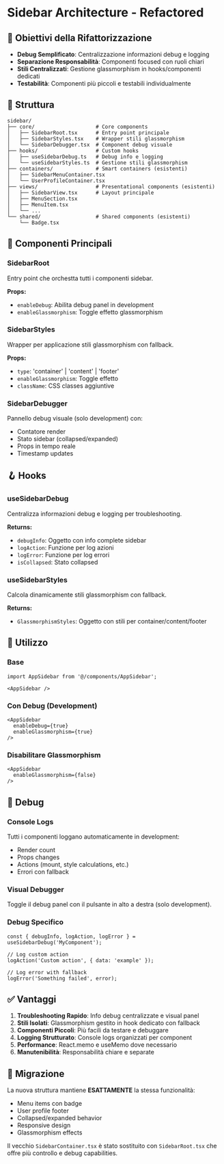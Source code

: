 # Sidebar Architecture - Refactored

## 🎯 Obiettivi della Rifattorizzazione

- **Debug Semplificato**: Centralizzazione informazioni debug e logging
- **Separazione Responsabilità**: Componenti focused con ruoli chiari  
- **Stili Centralizzati**: Gestione glassmorphism in hooks/componenti dedicati
- **Testabilità**: Componenti più piccoli e testabili individualmente

## 📁 Struttura

```
sidebar/
├── core/                    # Core components
│   ├── SidebarRoot.tsx      # Entry point principale
│   ├── SidebarStyles.tsx    # Wrapper stili glassmorphism
│   └── SidebarDebugger.tsx  # Component debug visuale
├── hooks/                   # Custom hooks
│   ├── useSidebarDebug.ts   # Debug info e logging
│   └── useSidebarStyles.ts  # Gestione stili glassmorphism
├── containers/              # Smart containers (esistenti)
│   ├── SidebarMenuContainer.tsx
│   └── UserProfileContainer.tsx
├── views/                   # Presentational components (esistenti)
│   ├── SidebarView.tsx      # Layout principale
│   ├── MenuSection.tsx
│   ├── MenuItem.tsx
│   └── ...
└── shared/                  # Shared components (esistenti)
    └── Badge.tsx
```

## 🔧 Componenti Principali

### SidebarRoot
Entry point che orchestta tutti i componenti sidebar.

**Props:**
- `enableDebug`: Abilita debug panel in development
- `enableGlassmorphism`: Toggle effetto glassmorphism

### SidebarStyles
Wrapper per applicazione stili glassmorphism con fallback.

**Props:**
- `type`: 'container' | 'content' | 'footer'
- `enableGlassmorphism`: Toggle effetto
- `className`: CSS classes aggiuntive

### SidebarDebugger
Pannello debug visuale (solo development) con:
- Contatore render
- Stato sidebar (collapsed/expanded)
- Props in tempo reale
- Timestamp updates

## 🪝 Hooks

### useSidebarDebug
Centralizza informazioni debug e logging per troubleshooting.

**Returns:**
- `debugInfo`: Oggetto con info complete sidebar
- `logAction`: Funzione per log azioni
- `logError`: Funzione per log errori  
- `isCollapsed`: Stato collapsed

### useSidebarStyles
Calcola dinamicamente stili glassmorphism con fallback.

**Returns:**
- `GlassmorphismStyles`: Oggetto con stili per container/content/footer

## 🚀 Utilizzo

### Base
```tsx
import AppSidebar from '@/components/AppSidebar';

<AppSidebar />
```

### Con Debug (Development)
```tsx
<AppSidebar 
  enableDebug={true}
  enableGlassmorphism={true}
/>
```

### Disabilitare Glassmorphism
```tsx
<AppSidebar 
  enableGlassmorphism={false}
/>
```

## 🐛 Debug

### Console Logs
Tutti i componenti loggano automaticamente in development:
- Render count
- Props changes
- Actions (mount, style calculations, etc.)
- Errori con fallback

### Visual Debugger
Toggle il debug panel con il pulsante in alto a destra (solo development).

### Debug Specifico
```tsx
const { debugInfo, logAction, logError } = useSidebarDebug('MyComponent');

// Log custom action
logAction('Custom action', { data: 'example' });

// Log error with fallback
logError('Something failed', error);
```

## ✅ Vantaggi

1. **Troubleshooting Rapido**: Info debug centralizzate e visual panel
2. **Stili Isolati**: Glassmorphism gestito in hook dedicato con fallback
3. **Componenti Piccoli**: Più facili da testare e debuggare
4. **Logging Strutturato**: Console logs organizzati per component
5. **Performance**: React.memo e useMemo dove necessario
6. **Manutenibilità**: Responsabilità chiare e separate

## 🔄 Migrazione

La nuova struttura mantiene **ESATTAMENTE** la stessa funzionalità:
- Menu items con badge
- User profile footer  
- Collapsed/expanded behavior
- Responsive design
- Glassmorphism effects

Il vecchio `SidebarContainer.tsx` è stato sostituito con `SidebarRoot.tsx` che offre più controllo e debug capabilities.